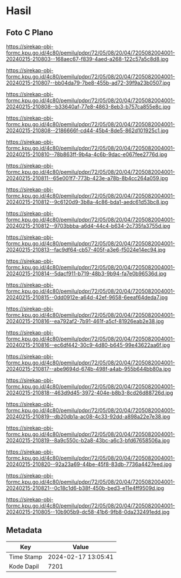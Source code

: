# Hasil

## Foto C Plano

https://sirekap-obj-formc.kpu.go.id/4c80/pemilu/pdpr/72/05/08/20/04/7205082004001-20240215-210803--168aec67-f839-4aed-a268-122c57a5c8d8.jpg

https://sirekap-obj-formc.kpu.go.id/4c80/pemilu/pdpr/72/05/08/20/04/7205082004001-20240215-210807--bb04da79-7be8-455b-ad72-39f9a23b0507.jpg

https://sirekap-obj-formc.kpu.go.id/4c80/pemilu/pdpr/72/05/08/20/04/7205082004001-20240215-210808--b33640af-77e8-4863-8eb3-b757ca855e8c.jpg

https://sirekap-obj-formc.kpu.go.id/4c80/pemilu/pdpr/72/05/08/20/04/7205082004001-20240215-210808--2186666f-cd44-45b4-8de5-862d101925c1.jpg

https://sirekap-obj-formc.kpu.go.id/4c80/pemilu/pdpr/72/05/08/20/04/7205082004001-20240215-210810--78b863ff-9b4a-4c6b-9dac-e067fee2776d.jpg

https://sirekap-obj-formc.kpu.go.id/4c80/pemilu/pdpr/72/05/08/20/04/7205082004001-20240215-210811--65e001f7-773b-423e-a78b-8b4cc264a059.jpg

https://sirekap-obj-formc.kpu.go.id/4c80/pemilu/pdpr/72/05/08/20/04/7205082004001-20240215-210812--9c6120d9-3b8a-4c86-bda1-aedc61d53bc8.jpg

https://sirekap-obj-formc.kpu.go.id/4c80/pemilu/pdpr/72/05/08/20/04/7205082004001-20240215-210812--9703bbba-a6d4-44c4-b634-2c735fa3755d.jpg

https://sirekap-obj-formc.kpu.go.id/4c80/pemilu/pdpr/72/05/08/20/04/7205082004001-20240215-210813--fac9df64-cb57-405f-a3e6-f5024e14ec94.jpg

https://sirekap-obj-formc.kpu.go.id/4c80/pemilu/pdpr/72/05/08/20/04/7205082004001-20240215-210814--5dacf911-b719-48b3-9b94-fa7e0b96536d.jpg

https://sirekap-obj-formc.kpu.go.id/4c80/pemilu/pdpr/72/05/08/20/04/7205082004001-20240215-210815--0dd0912e-a64d-42ef-9658-6eeaf64deda7.jpg

https://sirekap-obj-formc.kpu.go.id/4c80/pemilu/pdpr/72/05/08/20/04/7205082004001-20240215-210816--ea792af2-7b91-461f-a5cf-81926eab2e38.jpg

https://sirekap-obj-formc.kpu.go.id/4c80/pemilu/pdpr/72/05/08/20/04/7205082004001-20240215-210816--ec6df442-30c9-4d80-b645-99e43622aa6f.jpg

https://sirekap-obj-formc.kpu.go.id/4c80/pemilu/pdpr/72/05/08/20/04/7205082004001-20240215-210817--abe9694d-674b-498f-a4ab-955b644bb80a.jpg

https://sirekap-obj-formc.kpu.go.id/4c80/pemilu/pdpr/72/05/08/20/04/7205082004001-20240215-210818--463d9d45-3972-404e-b8b3-8cd26d88726d.jpg

https://sirekap-obj-formc.kpu.go.id/4c80/pemilu/pdpr/72/05/08/20/04/7205082004001-20240215-210819--db20db1a-ac08-4c33-92dd-a898a22e7e38.jpg

https://sirekap-obj-formc.kpu.go.id/4c80/pemilu/pdpr/72/05/08/20/04/7205082004001-20240215-210819--8a9c550c-b2a8-43bc-a6c3-bfd67658506a.jpg

https://sirekap-obj-formc.kpu.go.id/4c80/pemilu/pdpr/72/05/08/20/04/7205082004001-20240215-210820--92a23a69-44be-45f8-83db-7736a4427eed.jpg

https://sirekap-obj-formc.kpu.go.id/4c80/pemilu/pdpr/72/05/08/20/04/7205082004001-20240215-210821--0c18c1d6-b38f-450b-bed3-e11e4ff9509d.jpg

https://sirekap-obj-formc.kpu.go.id/4c80/pemilu/pdpr/72/05/08/20/04/7205082004001-20240215-210805--10b905b9-dc58-41b6-9fb8-0da232491edd.jpg


## Metadata

| Key        | Value               |
| ---------- | ------------------- |
| Time Stamp | 2024-02-17 13:05:41 |
| Kode Dapil | 7201                |



